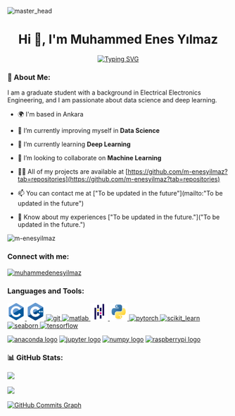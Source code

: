 ![master_head](https://github.com/m-enesyilmaz/m-enesyilmaz/assets/99537664/cabc378e-9bb4-4687-8254-236630b56790)

<h1 align="center">Hi 👋, I'm Muhammed Enes Yılmaz</h1>
<p align="center"><a href="https://git.io/typing-svg"><img src="https://readme-typing-svg.demolab.com?font=Satisfy&size=28&pause=500&color=E74C3C&center=true&vCenter=true&width=500&lines=Electrical+Electronics+Engineering+background+;I+am+passionate+about+;Data+Science+and+Deep+Learning" alt="Typing SVG" /></a></p>
<!-- <h3 align="center">I am a data science and deep learning enthusiast with a background in Electrical Electronics Engineering.</h3> -->

### 💫 About Me:

I am a graduate student with a background in Electrical Electronics Engineering, and I am passionate about data science and deep learning.

- 🌍  I'm based in Ankara

- 🔭 I’m currently improving myself in **Data Science**

- 🧠 I’m currently learning **Deep Learning**

- 🤝 I’m looking to collaborate on **Machine Learning**

- 👨‍💻 All of my projects are available at [https://github.com/m-enesyilmaz?tab=repositories](https://github.com/m-enesyilmaz?tab=repositories)

- 📫 You can contact me at ["To be updated in the future"](mailto:"To be updated in the future")

- 📄 Know about my experiences ["To be updated in the future."]("To be updated in the future.")


<p align="left"> <img src="https://komarev.com/ghpvc/?username=m-enesyilmaz&label=Profile%20views&color=0e75b6&style=flat" alt="m-enesyilmaz" /> </p>

<h3 align="left">Connect with me:</h3>
<p align="left">
<a href="https://linkedin.com/in/muhammedenesyilmaz" target="blank"><img align="center" src="https://raw.githubusercontent.com/rahuldkjain/github-profile-readme-generator/master/src/images/icons/Social/linked-in-alt.svg" alt="muhammedenesyilmaz" height="30" width="40" /></a>
</p>

<h3 align="left">Languages and Tools:</h3>
<p align="left"> <a href="https://www.cprogramming.com/" target="_blank" rel="noreferrer"> <img src="https://raw.githubusercontent.com/devicons/devicon/master/icons/c/c-original.svg" alt="c" width="40" height="40"/> </a> <a href="https://www.w3schools.com/cpp/" target="_blank" rel="noreferrer"> <img src="https://raw.githubusercontent.com/devicons/devicon/master/icons/cplusplus/cplusplus-original.svg" alt="cplusplus" width="40" height="40"/> </a> <a href="https://git-scm.com/" target="_blank" rel="noreferrer"> <img src="https://www.vectorlogo.zone/logos/git-scm/git-scm-icon.svg" alt="git" width="40" height="40"/> </a> <a href="https://www.mathworks.com/" target="_blank" rel="noreferrer"> <img src="https://upload.wikimedia.org/wikipedia/commons/2/21/Matlab_Logo.png" alt="matlab" width="40" height="40"/> </a> <a href="https://pandas.pydata.org/" target="_blank" rel="noreferrer"> <img src="https://raw.githubusercontent.com/devicons/devicon/2ae2a900d2f041da66e950e4d48052658d850630/icons/pandas/pandas-original.svg" alt="pandas" width="40" height="40"/> </a> <a href="https://www.python.org" target="_blank" rel="noreferrer"> <img src="https://raw.githubusercontent.com/devicons/devicon/master/icons/python/python-original.svg" alt="python" width="40" height="40"/> </a> <a href="https://pytorch.org/" target="_blank" rel="noreferrer"> <img src="https://www.vectorlogo.zone/logos/pytorch/pytorch-icon.svg" alt="pytorch" width="40" height="40"/> </a> <a href="https://scikit-learn.org/" target="_blank" rel="noreferrer"> <img src="https://upload.wikimedia.org/wikipedia/commons/0/05/Scikit_learn_logo_small.svg" alt="scikit_learn" width="40" height="40"/> </a> <a href="https://seaborn.pydata.org/" target="_blank" rel="noreferrer"> <img src="https://seaborn.pydata.org/_images/logo-mark-lightbg.svg" alt="seaborn" width="40" height="40"/> </a> <a href="https://www.tensorflow.org" target="_blank" rel="noreferrer"> <img src="https://www.vectorlogo.zone/logos/tensorflow/tensorflow-icon.svg" alt="tensorflow" width="40" height="40"/> 
<div align="left">
  <a href="https://www.anaconda.com/" target="_blank" rel="noreferrer"> <img src="https://cdn.jsdelivr.net/gh/devicons/devicon/icons/anaconda/anaconda-original.svg" height="40" alt="anaconda logo"  /></a>
  <a href="https://jupyter.org/" target="_blank" rel="noreferrer"> <img src="https://cdn.jsdelivr.net/gh/devicons/devicon/icons/jupyter/jupyter-original.svg" height="40" alt="jupyter logo"  /></a>
  <a href="https://numpy.org/" target="_blank" rel="noreferrer"> <img src="https://cdn.jsdelivr.net/gh/devicons/devicon/icons/numpy/numpy-original.svg" height="40" alt="numpy logo"  /></a>
  <a href="https://www.raspberrypi.org/" target="_blank" rel="noreferrer"> <img src="https://cdn.jsdelivr.net/gh/devicons/devicon/icons/raspberrypi/raspberrypi-original.svg" height="40" alt="raspberrypi logo"  /></a>
</div>
</a> </p>

<!--
![Keras](https://img.shields.io/badge/Keras-%23D00000.svg?style=plastic&logo=Keras&logoColor=white) 
![Notion](https://img.shields.io/badge/Notion-%23000000.svg?style=plastic&logo=notion&logoColor=white) 
-->

### 📊 GitHub Stats:
<!-- ![](https://github-readme-stats.vercel.app/api?username=m-enesyilmaz&theme=slateorange&hide_border=false&include_all_commits=false&count_private=false)<br/>  -->
![](https://github-readme-stats.vercel.app/api/top-langs/?username=m-enesyilmaz&theme=slateorange&hide_border=false&include_all_commits=false&count_private=false&layout=compact)
<!-- başka bir gösterim yöntemi;  <a href="https://github.com/m-enesyilmaz" align="left"><img src="https://github-readme-stats.vercel.app/api/top-langs/?username=m-enesyilmaz&langs_count=10&title_color=facc15&text_color=ffffff&icon_color=3382ed&bg_color=22272e&hide_border=true&locale=en&custom_title=Top%20%Languages" alt="Top Languages" /></a>  -->
![](https://github-readme-streak-stats.herokuapp.com/?user=m-enesyilmaz&theme=slateorange&hide_border=false)<br/>

<a href="http://www.github.com/m-enesyilmaz"><img src="https://github-readme-activity-graph.cyclic.app/graph?username=m-enesyilmaz&bg_color=22272e&color=ffffff&line=3382ed&point=ffffff&area_color=22272e&area=true&hide_border=true&custom_title=GitHub%20Commits%20Graph" alt="GitHub Commits Graph" /></a>

<!-- ![snake gif](https://github.com/m-enesyilmaz/m-enesyilmaz/blob/output/github-contribution-grid-snake.gif) -->

<!-- ikincisi için;  <img src="https://raw.githubusercontent.com/m-enesyilmaz/m-enesyilmaz/output/snake.svg" alt="Snake animation" />  -->

<!-- Hi! ![](https://user-images.githubusercontent.com/18350557/176309783-0785949b-9127-417c-8b55-ab5a4333674e.gif)My name is Muhammed Enes Yılmaz -->
